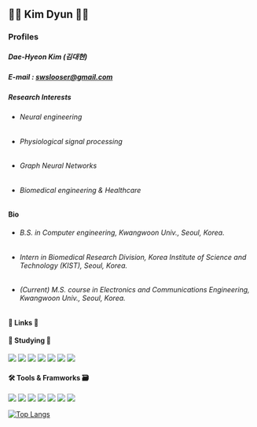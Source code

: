 ## 🙋‍♂️ Kim Dyun 🙋‍♂️

### Profiles
##### Dae-Hyeon Kim (김대현)
##### E-mail : swslooser@gmail.com
##### Research Interests
* ###### Neural engineering  
* ###### Physiological signal processing  
* ###### Graph Neural Networks  
* ###### Biomedical engineering & Healthcare  

#### Bio
* ###### B.S. in Computer engineering, Kwangwoon Univ., Seoul, Korea.
* ###### Intern in Biomedical Research Division, Korea Institute of Science and Technology (KIST), Seoul, Korea.
* ###### (Current) M.S. course in Electronics and Communications Engineering,  Kwangwoon Univ., Seoul, Korea.

#### 🔗 Links 🔗

#### 📝 Studying 📝
<img src="https://img.shields.io/badge/Python-Green?style=round-square"/> <img src="https://img.shields.io/badge/Matlab-ff69b4?style=round-square"/> <img src="https://img.shields.io/badge/C-blueviolet?style=round-square"/> <img src="https://img.shields.io/badge/C++-blue?style=round-square"/> <img src="https://img.shields.io/badge/JavaScript-orange?style=round-square"/> <img src="https://img.shields.io/badge/HTML5-critical?style=round-square"/> <img src="https://img.shields.io/badge/CSS3-lightgrey?style=round-square"/> 

#### 🛠 Tools & Framworks 🗃
<img src="https://img.shields.io/badge/Pycharm-Green?style=round-square"/> <img src="Matlab://img.shields.io/badge/Matlab-ff69b4?style=round-square"/> <img src="https://img.shields.io/badge/VScode-blueviolet?style=round-square"/> <img src="https://img.shields.io/badge/Pytorch-blue?style=round-square"/> <img src="https://img.shields.io/badge/Tensorflow-orange?style=round-square"/> <img src="https://img.shields.io/badge/Node.js-critical?style=round-square"/> <img src="https://img.shields.io/badge/IntelliJ-lightgrey?style=round-square"/> 

[![Top Langs](https://github-readme-stats.vercel.app/api/top-langs/?username=anuraghazra&layout=compact)](https://github.com/anuraghazra/github-readme-stats)

<!--
**KimDyun/KimDyun** is a ✨ _special_ ✨ repository because its `README.md` (this file) appears on your GitHub profile.

Here are some ideas to get you started:

- 🔭 I’m currently working on ...
- 🌱 I’m currently learning ...
- 👯 I’m looking to collaborate on ...
- 🤔 I’m looking for help with ...
- 💬 Ask me about ...
- 📫 How to reach me: ...
- 😄 Pronouns: ...
- ⚡ Fun fact: ...
-->
